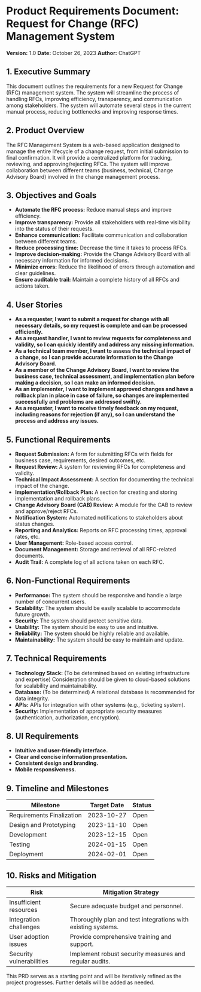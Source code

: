 # Product Requirements Document: Request for Change (RFC) Management System

**Version:** 1.0
**Date:** October 26, 2023
**Author:** ChatGPT


## 1. Executive Summary

This document outlines the requirements for a new Request for Change (RFC) management system.  The system will streamline the process of handling RFCs, improving efficiency, transparency, and communication among stakeholders.  The system will automate several steps in the current manual process, reducing bottlenecks and improving response times.


## 2. Product Overview

The RFC Management System is a web-based application designed to manage the entire lifecycle of a change request, from initial submission to final confirmation.  It will provide a centralized platform for tracking, reviewing, and approving/rejecting RFCs.  The system will improve collaboration between different teams (business, technical, Change Advisory Board) involved in the change management process.


## 3. Objectives and Goals

* **Automate the RFC process:** Reduce manual steps and improve efficiency.
* **Improve transparency:** Provide all stakeholders with real-time visibility into the status of their requests.
* **Enhance communication:** Facilitate communication and collaboration between different teams.
* **Reduce processing time:** Decrease the time it takes to process RFCs.
* **Improve decision-making:** Provide the Change Advisory Board with all necessary information for informed decisions.
* **Minimize errors:** Reduce the likelihood of errors through automation and clear guidelines.
* **Ensure auditable trail:** Maintain a complete history of all RFCs and actions taken.


## 4. User Stories

* **As a requester, I want to submit a request for change with all necessary details, so my request is complete and can be processed efficiently.**
* **As a request handler, I want to review requests for completeness and validity, so I can quickly identify and address any missing information.**
* **As a technical team member, I want to assess the technical impact of a change, so I can provide accurate information to the Change Advisory Board.**
* **As a member of the Change Advisory Board, I want to review the business case, technical assessment, and implementation plan before making a decision, so I can make an informed decision.**
* **As an implementer, I want to implement approved changes and have a rollback plan in place in case of failure, so changes are implemented successfully and problems are addressed swiftly.**
* **As a requester, I want to receive timely feedback on my request, including reasons for rejection (if any), so I can understand the process and address any issues.**


## 5. Functional Requirements

* **Request Submission:**  A form for submitting RFCs with fields for business case, requirements, desired outcomes, etc.
* **Request Review:**  A system for reviewing RFCs for completeness and validity.
* **Technical Impact Assessment:** A section for documenting the technical impact of the change.
* **Implementation/Rollback Plan:**  A section for creating and storing implementation and rollback plans.
* **Change Advisory Board (CAB) Review:**  A module for the CAB to review and approve/reject RFCs.
* **Notification System:** Automated notifications to stakeholders about status changes.
* **Reporting and Analytics:**  Reports on RFC processing times, approval rates, etc.
* **User Management:**  Role-based access control.
* **Document Management:** Storage and retrieval of all RFC-related documents.
* **Audit Trail:**  A complete log of all actions taken on each RFC.


## 6. Non-Functional Requirements

* **Performance:** The system should be responsive and handle a large number of concurrent users.
* **Scalability:** The system should be easily scalable to accommodate future growth.
* **Security:** The system should protect sensitive data.
* **Usability:** The system should be easy to use and intuitive.
* **Reliability:** The system should be highly reliable and available.
* **Maintainability:** The system should be easy to maintain and update.


## 7. Technical Requirements

* **Technology Stack:**  (To be determined based on existing infrastructure and expertise)  Consideration should be given to cloud-based solutions for scalability and maintainability.
* **Database:**  (To be determined)  A relational database is recommended for data integrity.
* **APIs:**  APIs for integration with other systems (e.g., ticketing system).
* **Security:**  Implementation of appropriate security measures (authentication, authorization, encryption).


## 8. UI Requirements

* **Intuitive and user-friendly interface.**
* **Clear and concise information presentation.**
* **Consistent design and branding.**
* **Mobile responsiveness.**


## 9. Timeline and Milestones

| Milestone               | Target Date     | Status |
|-------------------------|-----------------|--------|
| Requirements Finalization | 2023-10-27      | Open   |
| Design and Prototyping   | 2023-11-10      | Open   |
| Development             | 2023-12-15      | Open   |
| Testing                 | 2024-01-15      | Open   |
| Deployment              | 2024-02-01      | Open   |


## 10. Risks and Mitigation

| Risk                     | Mitigation Strategy                                      |
|--------------------------|----------------------------------------------------------|
| Insufficient resources   | Secure adequate budget and personnel.                    |
| Integration challenges  | Thoroughly plan and test integrations with existing systems.|
| User adoption issues      | Provide comprehensive training and support.              |
| Security vulnerabilities | Implement robust security measures and regular audits.     |


This PRD serves as a starting point and will be iteratively refined as the project progresses.  Further details will be added as needed.
